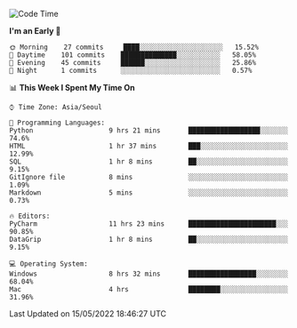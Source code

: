  <!--START_SECTION:waka-->
![Code Time](http://img.shields.io/badge/Code%20Time-201%20hrs%2010%20mins-blue)

**I'm an Early 🐤** 

```text
🌞 Morning    27 commits     ████░░░░░░░░░░░░░░░░░░░░░   15.52% 
🌆 Daytime    101 commits    ██████████████░░░░░░░░░░░   58.05% 
🌃 Evening    45 commits     ██████░░░░░░░░░░░░░░░░░░░   25.86% 
🌙 Night      1 commits      ░░░░░░░░░░░░░░░░░░░░░░░░░   0.57%

```


📊 **This Week I Spent My Time On** 

```text
⌚︎ Time Zone: Asia/Seoul

💬 Programming Languages: 
Python                   9 hrs 21 mins       ██████████████████░░░░░░░   74.6% 
HTML                     1 hr 37 mins        ███░░░░░░░░░░░░░░░░░░░░░░   12.99% 
SQL                      1 hr 8 mins         ██░░░░░░░░░░░░░░░░░░░░░░░   9.15% 
GitIgnore file           8 mins              ░░░░░░░░░░░░░░░░░░░░░░░░░   1.09% 
Markdown                 5 mins              ░░░░░░░░░░░░░░░░░░░░░░░░░   0.73%

🔥 Editors: 
PyCharm                  11 hrs 23 mins      ██████████████████████░░░   90.85% 
DataGrip                 1 hr 8 mins         ██░░░░░░░░░░░░░░░░░░░░░░░   9.15%

💻 Operating System: 
Windows                  8 hrs 32 mins       █████████████████░░░░░░░░   68.04% 
Mac                      4 hrs               ████████░░░░░░░░░░░░░░░░░   31.96%

```


 Last Updated on 15/05/2022 18:46:27 UTC
<!--END_SECTION:waka-->
